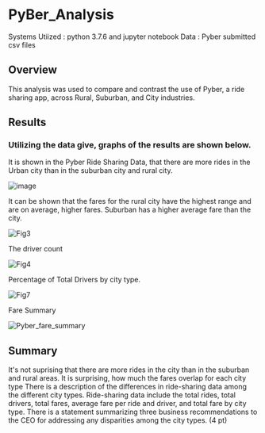 # PyBer_Analysis
Systems Utiized : python 3.7.6 and jupyter notebook
Data : Pyber submitted csv files

## Overview
This analysis was used to compare and contrast the use of Pyber, a ride sharing app, across Rural, Suburban, and City industries.

## Results
### Utilizing the data give, graphs of the results are shown below.

It is shown in the Pyber Ride Sharing Data, that there are more rides in the Urban city than in the suburban city and rural city. 

![image](https://user-images.githubusercontent.com/86981530/137597253-04350a15-c8aa-48c4-936f-e44791f3cdb3.png)


It can be shown that the fares for the rural city have the highest range and are on average, higher fares. Suburban has a higher average fare than the city.

![Fig3](https://user-images.githubusercontent.com/86981530/137597307-69ecec8f-1b55-4b1b-af35-4ef9341671e4.png)



The driver count 

![Fig4](https://user-images.githubusercontent.com/86981530/137597351-a8824a3d-2301-4739-958a-f92cb9d73262.png)

Percentage of Total Drivers by city type.

![Fig7](https://user-images.githubusercontent.com/86981530/137597376-ca42d107-d312-47b5-b13f-04ba97ffe303.png)

Fare Summary

![Pyber_fare_summary](https://user-images.githubusercontent.com/86981530/137597392-18c2df8d-ac1e-44e9-89ce-fa987931c23d.png)


## Summary

It's not suprising that there are more rides in the city than in the suburban and rural areas.
It is surprising, how much the fares overlap for each city type 
There is a description of the differences in ride-sharing data among the different city types. Ride-sharing data include the total rides, total drivers, total fares, average fare per ride and driver, and total fare by city type.
There is a statement summarizing three business recommendations to the CEO for addressing any disparities among the city types. (4 pt)
